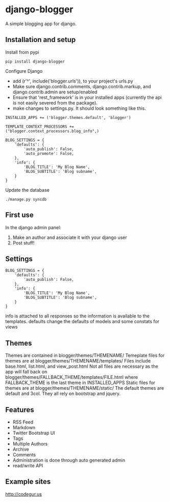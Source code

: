 django-blogger
===============

A simple blogging app for django.

Installation and setup
----------------------
Install from pypi

```
pip install django-blogger
```

Configure Django
* add (r'^', include('blogger.urls')), to your project's urls.py
* Make sure django.contrib.comments, django.contrib.markup, and django.contrib.admin are setup/enabled
* Ensure that 'rest_framework' is in your installed apps (currently the api is not easily severed from the package). 
* make changes to settings.py.  It should look something like this.


```
INSTALLED_APPS += ('blogger.themes.default', 'blogger')

TEMPLATE_CONTEXT_PROCESSORS += ("blogger.context_processors.blog_info",)

BLOG_SETTINGS = {
    'defaults': {
        'auto_publish': False,
        'auto_promote': False,
    },
    'info': {
        'BLOG_TITLE': 'My Blog Name',
        'BLOG_SUBTITLE': 'Blog subname',
    } 
}
```

Update the database
```
./manage.py syncdb
```

First use
---------
In the django admin panel:

1. Make an author and associate it with your django user
2. Post stuff!


Settings
--------
```
BLOG_SETTINGS = {
    'defaults': {
        'auto_publish': False,
    },
    'info': {
        'BLOG_TITLE': 'My Blog Name',
        'BLOG_SUBTITLE': 'Blog subname',
    } 
}
```

info is attached to all responses so the information is available to the templates.
defaults change the defaults of models and some constats for views

Themes
------
Themes are contained in blogger/themes/THEMENAME/
Temeplate files for themes are at blogger/themes/THEMENAME/templates/
Files include base.html, list.html, and view_post.html
Not all files are necessary as the app will fall back on blogger/themes/FALLBACK_THEME/templates/FILE.html where FALLBACK_THEME is the last theme in INSTALLED_APPS
Static files for themes are at blogger/themes/THEMENAME/static/
The default themes are default and 3col.  They all rely on bootstrap and jquery.


Features
--------

* RSS Feed 
* Markdown 
* Twitter Bootstrap UI
* Tags 
* Multiple Authors
* Archive 
* Comments
* Administration is done through auto generated admin
* read/write API

Example sites
-------------
http://codegur.us 
